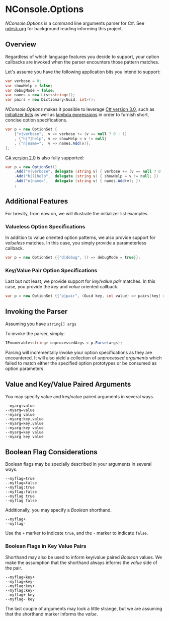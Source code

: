 # NConsole.Options

*NConsole.Options* is a command line arguments parser for C#. See [ndesk.org](http://www.ndesk.org/Options) for background reading informing this project.

## Overview

Regardless of which language features you decide to support, your option callbacks are invoked when the parser encounters those pattern matches.

Let's assume you have the following application bits you intend to support:

```C#
var verbose = 0;
var showHelp = false;
var debugMode = false;
var names = new List<string>();
var pairs = new Dictionary<Guid, int>();
```

*NConsole.Options* makes it possible to leverage [C# version 3.0](https://docs.microsoft.com/en-us/dotnet/csharp/whats-new/csharp-version-history#c-version-30), such as [initializer lists](https://docs.microsoft.com/en-us/dotnet/csharp/programming-guide/classes-and-structs/object-and-collection-initializers) as well as [lambda expressions](https://docs.microsoft.com/en-us/dotnet/csharp/programming-guide/statements-expressions-operators/lambda-expressions) in order to furnish short, concise option specifications.

```C#
var p = new OptionSet {
    {"v|verbose",  v => verbose += (v == null ? 0 : 1)
    , {"h|?|help", v => showHelp = v != null}
    , {"n|name=",  v => names.Add(v)},
};
```

[C# version 2.0](https://docs.microsoft.com/en-us/dotnet/csharp/whats-new/csharp-version-history#c-version-20) is also fully supported:

```C#
var p = new OptionSet()
    .Add("v|verbose", delegate (string v) { verbose += (v == null ? 0 : 1); })
    .Add("h|?|help",  delegate (string v) { showHelp = v != null; })
    .Add("n|name=",   delegate (string v) { names.Add(v); })
    ;
```

## Additional Features

For brevity, from now on, we will illustrate the initializer list examples.

### Valueless Option Specifications

In addition to value oriented option patterns, we also provide support for *valueless* matches. In this case, you simply provide a parameterless callback.

```C#
var p = new OptionSet {{"d|debug", () => debugMode = true}};
```

### Key/Value Pair Option Specifications

Last but not least, we provide support for *key/value pair* matches. In this case, you provide the *key* and *value* oriented callback.

```C#
var p = new OptionSet {{"p|pair", (Guid key, int value) => pairs[key] = value}};
```


## Invoking the Parser

Assuming you have ``string[] args``

To invoke the parser, simply:

```C#
IEnumerable<string> unprocessedArgs = p.Parse(args);
```

Parsing will incrementally invoke your option specifications as they are encountered. It will also yield a collection of *unprocessed arguments* which failed to match either the specified option prototypes or be consumed as option parameters.

## Value and Key/Value Paired Arguments

You may specify value and key/value paired arguments in several ways.

```
--myarg:value
--myarg=value
--myarg value
--myarg:key,value
--myarg=key,value
--myarg:key value
--myarg=key value
--myarg key value
```

## Boolean Flag Considerations

Boolean flags may be specially described in your arguments in several ways.

```
--myflag=true
--myflag=false
--myflag:true
--myflag:false
--myflag true
--myflag false
```

Additionally, you may specify a *Boolean* shorthand.

```
--myflag+
--myflag-
```

Use the ``+`` marker to indicate ``true``, and the ``-`` marker to indicate ``false``.

### Boolean Flags in Key Value Pairs

Shorthand may also be used to inform key/value paired *Boolean* values. We make the assumption that the shorthand always informs the *value* side of the pair.

```
--myflag=key+
--myflag=key-
--myflag:key+
--myflag:key-
--myflag+ key
--myflag- key
```

The last couple of arguments may look a little strange, but we are assuming that the shorthand marker informs the *value*.

